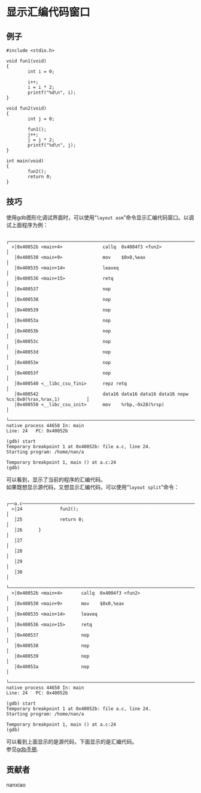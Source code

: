 # 显示汇编代码窗口
## 例子
	#include <stdio.h>
	
	void fun1(void)
	{
	        int i = 0;
	
	        i++;
	        i = i * 2;
	        printf("%d\n", i);
	}
	
	void fun2(void)
	{
	        int j = 0;
	
	        fun1();
	        j++;
	        j = j * 2;
	        printf("%d\n", j);
	}
	
	int main(void)
	{
	        fun2();
	        return 0;
	}


## 技巧
使用gdb图形化调试界面时，可以使用“`layout asm`”命令显示汇编代码窗口。以调试上面程序为例：  

		    ┌───────────────────────────────────────────────────────────────────────────────────────────────┐
	  >│0x40052b <main+4>               callq  0x4004f3 <fun2>                                         │
	   │0x400530 <main+9>               mov    $0x0,%eax                                               │
	   │0x400535 <main+14>              leaveq                                                         │
	   │0x400536 <main+15>              retq                                                           │
	   │0x400537                        nop                                                            │
	   │0x400538                        nop                                                            │
	   │0x400539                        nop                                                            │
	   │0x40053a                        nop                                                            │
	   │0x40053b                        nop                                                            │
	   │0x40053c                        nop                                                            │
	   │0x40053d                        nop                                                            │
	   │0x40053e                        nop                                                            │
	   │0x40053f                        nop                                                            │
	   │0x400540 <__libc_csu_fini>      repz retq                                                      │
	   │0x400542                        data16 data16 data16 data16 nopw %cs:0x0(%rax,%rax,1)          │
	   │0x400550 <__libc_csu_init>      mov    %rbp,-0x28(%rsp)                                        │
	   └───────────────────────────────────────────────────────────────────────────────────────────────┘
	native process 44658 In: main                                               Line: 24   PC: 0x40052b
	
	(gdb) start
	Temporary breakpoint 1 at 0x40052b: file a.c, line 24.
	Starting program: /home/nan/a
	
	Temporary breakpoint 1, main () at a.c:24
	(gdb)

可以看到，显示了当前的程序的汇编代码。  
如果既想显示源代码，又想显示汇编代码，可以使用“`layout split`”命令：  

	   ┌──a.c──────────────────────────────────────────────────────────────────────────────────────────┐
	  >│24              fun2();                                                                        │
	   │25              return 0;                                                                      │
	   │26      }                                                                                      │
	   │27                                                                                             │
	   │28                                                                                             │
	   │29                                                                                             │
	   │30                                                                                             │
	   └───────────────────────────────────────────────────────────────────────────────────────────────┘
	  >│0x40052b <main+4>       callq  0x4004f3 <fun2>                                                 │
	   │0x400530 <main+9>       mov    $0x0,%eax                                                       │
	   │0x400535 <main+14>      leaveq                                                                 │
	   │0x400536 <main+15>      retq                                                                   │
	   │0x400537                nop                                                                    │
	   │0x400538                nop                                                                    │
	   │0x400539                nop                                                                    │
	   │0x40053a                nop                                                                    │
	   └───────────────────────────────────────────────────────────────────────────────────────────────┘
	native process 44658 In: main                                               Line: 24   PC: 0x40052b
	
	(gdb) start
	Temporary breakpoint 1 at 0x40052b: file a.c, line 24.
	Starting program: /home/nan/a
	
	Temporary breakpoint 1, main () at a.c:24
	(gdb)

可以看到上面显示的是源代码，下面显示的是汇编代码。  
参见[gdb手册](https://sourceware.org/gdb/onlinedocs/gdb/TUI-Commands.html).

## 贡献者

nanxiao
